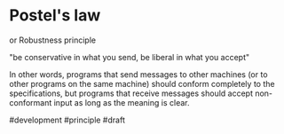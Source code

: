 # Postel's law
or Robustness principle

"be conservative in what you send, be liberal in what you accept"

In other words, programs that send messages to other machines (or to other programs on the same machine) should conform completely to the specifications, but programs that receive messages should accept non-conformant input as long as the meaning is clear.

#development #principle
#draft